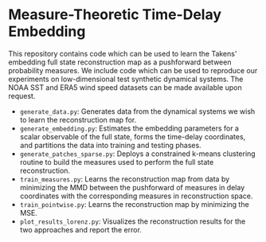 # Measure-Theoretic Time-Delay Embedding

This repository contains code which can be used to learn the Takens' embedding full state reconstruction map as a pushforward between probability measures. We include code which can be used to reproduce our experiments on low-dimensional test synthetic dynamical systems. The NOAA SST and ERA5 wind speed datasets can be made available upon request. 

- `generate_data.py`: Generates data from the dynamical systems we wish to learn the reconstruction map for.
- `generate_embedding.py`: Estimates the embedding parameters for a scalar observable of the full state, forms the time-delay coordinates, and partitions the data into training and testing phases.
- `generate_patches_sparse.py`: Deploys a constrained k-means clustering routine to build the measures used to perform the full state reconstruction.
- `train_measures.py`: Learns the reconstruction map from data by minimizing the MMD between the pushforward of measures in delay coordinates with the corresponding measures in reconstruction space.
- `train_pointwise.py`: Learns the reconstruction map by minimizing the MSE.
- `plot_results_lorenz.py`: Visualizes the reconstruction results for the two approaches and report the error. 


